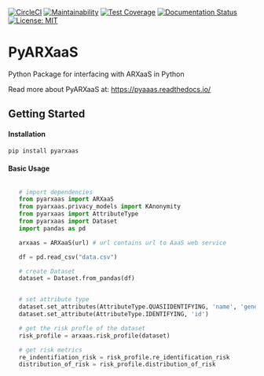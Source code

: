 [![CircleCI](https://circleci.com/gh/navikt/PyARXaaS.svg?style=svg)](https://circleci.com/gh/navikt/PyARXaaS)
[![Maintainability](https://api.codeclimate.com/v1/badges/d4f7e73c09cb1affea99/maintainability)](https://codeclimate.com/github/navikt/PyARXaaS/maintainability)
[![Test Coverage](https://api.codeclimate.com/v1/badges/d4f7e73c09cb1affea99/test_coverage)](https://codeclimate.com/github/navikt/PyARXaaS/test_coverage)
[![Documentation Status](https://readthedocs.org/projects/pyaaas/badge/?version=latest)](https://pyaaas.readthedocs.io/en/latest/?badge=latest)
[![License: MIT](https://img.shields.io/badge/License-MIT-yellow.svg)](https://opensource.org/licenses/MIT)


# PyARXaaS

Python Package for interfacing with ARXaaS in Python

Read more about PyARXaaS at: https://pyaaas.readthedocs.io/


## Getting Started

#### Installation

````bash
pip install pyarxaas

````

#### Basic Usage

````python

   # import dependencies
   from pyarxaas import ARXaaS
   from pyarxaas.privacy_models import KAnonymity
   from pyarxaas import AttributeType
   from pyarxaas import Dataset
   import pandas as pd

   arxaas = ARXaaS(url) # url contains url to AaaS web service

   df = pd.read_csv("data.csv")

   # create Dataset
   dataset = Dataset.from_pandas(df)


   # set attribute type
   dataset.set_attributes(AttributeType.QUASIIDENTIFYING, 'name', 'gender')
   dataset.set_attribute(AttributeType.IDENTIFYING, 'id')

   # get the risk profle of the dataset
   risk_profile = arxaas.risk_profile(dataset)

   # get risk metrics
   re_indentifiation_risk = risk_profile.re_identification_risk
   distribution_of_risk = risk_profile.distribution_of_risk
````
